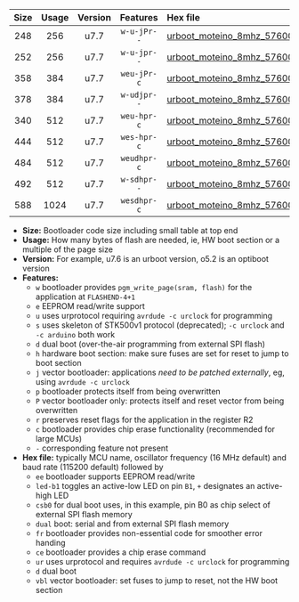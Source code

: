 |Size|Usage|Version|Features|Hex file|
|:-:|:-:|:-:|:-:|:--|
|248|256|u7.7|`w-u-jPr--`|[urboot_moteino_8mhz_57600bps_led+b1_ur_vbl.hex](https://raw.githubusercontent.com/stefanrueger/urboot.hex/main/boards/moteino/fcpu_8mhz/57600_bps/urboot_moteino_8mhz_57600bps_led+b1_ur_vbl.hex)|
|252|256|u7.7|`w-u-jpr--`|[urboot_moteino_8mhz_57600bps_led+b1_fr_ur_vbl.hex](https://raw.githubusercontent.com/stefanrueger/urboot.hex/main/boards/moteino/fcpu_8mhz/57600_bps/urboot_moteino_8mhz_57600bps_led+b1_fr_ur_vbl.hex)|
|358|384|u7.7|`weu-jPr-c`|[urboot_moteino_8mhz_57600bps_ee_led+b1_fr_ce_ur_vbl.hex](https://raw.githubusercontent.com/stefanrueger/urboot.hex/main/boards/moteino/fcpu_8mhz/57600_bps/urboot_moteino_8mhz_57600bps_ee_led+b1_fr_ce_ur_vbl.hex)|
|378|384|u7.7|`w-udjpr--`|[urboot_moteino_8mhz_57600bps_led+b1_csb0_dual_ur_vbl.hex](https://raw.githubusercontent.com/stefanrueger/urboot.hex/main/boards/moteino/fcpu_8mhz/57600_bps/urboot_moteino_8mhz_57600bps_led+b1_csb0_dual_ur_vbl.hex)|
|340|512|u7.7|`weu-hpr-c`|[urboot_moteino_8mhz_57600bps_ee_led+b1_fr_ce_ur.hex](https://raw.githubusercontent.com/stefanrueger/urboot.hex/main/boards/moteino/fcpu_8mhz/57600_bps/urboot_moteino_8mhz_57600bps_ee_led+b1_fr_ce_ur.hex)|
|444|512|u7.7|`wes-hpr-c`|[urboot_moteino_8mhz_57600bps_ee_led+b1_fr_ce.hex](https://raw.githubusercontent.com/stefanrueger/urboot.hex/main/boards/moteino/fcpu_8mhz/57600_bps/urboot_moteino_8mhz_57600bps_ee_led+b1_fr_ce.hex)|
|484|512|u7.7|`weudhpr-c`|[urboot_moteino_8mhz_57600bps_ee_led+b1_csb0_dual_fr_ce_ur.hex](https://raw.githubusercontent.com/stefanrueger/urboot.hex/main/boards/moteino/fcpu_8mhz/57600_bps/urboot_moteino_8mhz_57600bps_ee_led+b1_csb0_dual_fr_ce_ur.hex)|
|492|512|u7.7|`w-sdhpr--`|[urboot_moteino_8mhz_57600bps_led+b1_csb0_dual_fr.hex](https://raw.githubusercontent.com/stefanrueger/urboot.hex/main/boards/moteino/fcpu_8mhz/57600_bps/urboot_moteino_8mhz_57600bps_led+b1_csb0_dual_fr.hex)|
|588|1024|u7.7|`wesdhpr-c`|[urboot_moteino_8mhz_57600bps_ee_led+b1_csb0_dual_fr_ce.hex](https://raw.githubusercontent.com/stefanrueger/urboot.hex/main/boards/moteino/fcpu_8mhz/57600_bps/urboot_moteino_8mhz_57600bps_ee_led+b1_csb0_dual_fr_ce.hex)|

- **Size:** Bootloader code size including small table at top end
- **Usage:** How many bytes of flash are needed, ie, HW boot section or a multiple of the page size
- **Version:** For example, u7.6 is an urboot version, o5.2 is an optiboot version
- **Features:**
  + `w` bootloader provides `pgm_write_page(sram, flash)` for the application at `FLASHEND-4+1`
  + `e` EEPROM read/write support
  + `u` uses urprotocol requiring `avrdude -c urclock` for programming
  + `s` uses skeleton of STK500v1 protocol (deprecated); `-c urclock` and `-c arduino` both work
  + `d` dual boot (over-the-air programming from external SPI flash)
  + `h` hardware boot section: make sure fuses are set for reset to jump to boot section
  + `j` vector bootloader: applications *need to be patched externally*, eg, using `avrdude -c urclock`
  + `p` bootloader protects itself from being overwritten
  + `P` vector bootloader only: protects itself and reset vector from being overwritten
  + `r` preserves reset flags for the application in the register R2
  + `c` bootloader provides chip erase functionality (recommended for large MCUs)
  + `-` corresponding feature not present
- **Hex file:** typically MCU name, oscillator frequency (16 MHz default) and baud rate (115200 default) followed by
  + `ee` bootloader supports EEPROM read/write
  + `led-b1` toggles an active-low LED on pin `B1`, `+` designates an active-high LED
  + `csb0` for dual boot uses, in this example, pin B0 as chip select of external SPI flash memory
  + `dual` boot: serial and from external SPI flash memory
  + `fr` bootloader provides non-essential code for smoother error handing
  + `ce` bootloader provides a chip erase command
  + `ur` uses urprotocol and requires `avrdude -c urclock` for programming
  + `d` dual boot
  + `vbl` vector bootloader: set fuses to jump to reset, not the HW boot section
